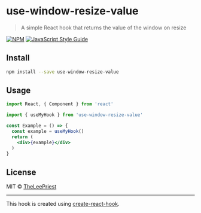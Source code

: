 # use-window-resize-value

> A simple React hook that returns the value of the window on resize

[![NPM](https://img.shields.io/npm/v/use-window-resize-value.svg)](https://www.npmjs.com/package/use-window-resize-value) [![JavaScript Style Guide](https://img.shields.io/badge/code_style-standard-brightgreen.svg)](https://standardjs.com)

## Install

```bash
npm install --save use-window-resize-value
```

## Usage

```jsx
import React, { Component } from 'react'

import { useMyHook } from 'use-window-resize-value'

const Example = () => {
  const example = useMyHook()
  return (
    <div>{example}</div>
  )
}
```

## License

MIT © [TheLeePriest](https://github.com/TheLeePriest)

---

This hook is created using [create-react-hook](https://github.com/hermanya/create-react-hook).
